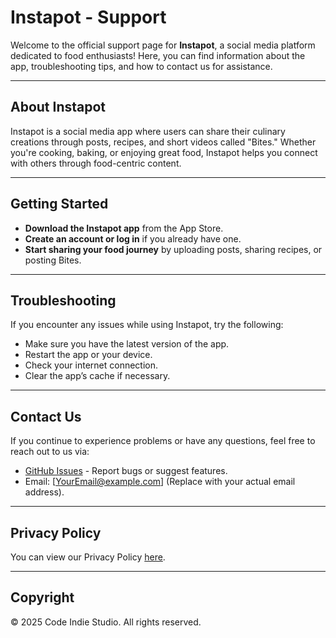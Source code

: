 # Instapot - Support

Welcome to the official support page for **Instapot**, a social media platform dedicated to food enthusiasts! Here, you can find information about the app, troubleshooting tips, and how to contact us for assistance.

---

## About Instapot
Instapot is a social media app where users can share their culinary creations through posts, recipes, and short videos called "Bites." Whether you're cooking, baking, or enjoying great food, Instapot helps you connect with others through food-centric content.

---

## Getting Started
- **Download the Instapot app** from the App Store.  
- **Create an account or log in** if you already have one.  
- **Start sharing your food journey** by uploading posts, sharing recipes, or posting Bites.  

---

## Troubleshooting
If you encounter any issues while using Instapot, try the following:  
- Make sure you have the latest version of the app.  
- Restart the app or your device.  
- Check your internet connection.  
- Clear the app’s cache if necessary.  

---

## Contact Us
If you continue to experience problems or have any questions, feel free to reach out to us via:  
- [GitHub Issues](https://github.com/YourUsername/instapot/issues) - Report bugs or suggest features.  
- Email: [YourEmail@example.com] (Replace with your actual email address).  

---

## Privacy Policy
You can view our Privacy Policy [here](PRIVACY_POLICY.md).  

---

## Copyright
© 2025 Code Indie Studio. All rights reserved.

